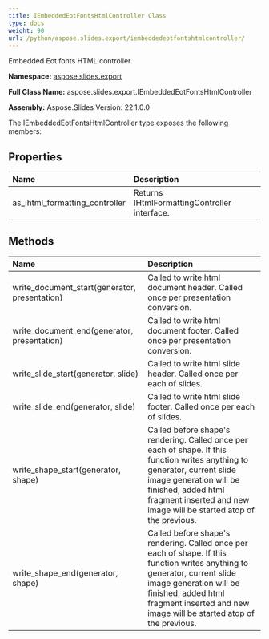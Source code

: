 ```yaml
---
title: IEmbeddedEotFontsHtmlController Class
type: docs
weight: 90
url: /python/aspose.slides.export/iembeddedeotfontshtmlcontroller/
---
```


Embedded Eot fonts HTML controller.

**Namespace:** [aspose.slides.export](/python/aspose.slides.export/)

**Full Class Name:** aspose.slides.export.IEmbeddedEotFontsHtmlController

**Assembly:**  Aspose.Slides Version: 22.1.0.0

The IEmbeddedEotFontsHtmlController type exposes the following members:
## **Properties**
|**Name**|**Description**|
| :- | :- |
|as_ihtml_formatting_controller|Returns IHtmlFormattingController interface.|
## **Methods**
|**Name**|**Description**|
| :- | :- |
|write_document_start(generator, presentation)|Called to write html document header. Called once per presentation conversion.|
|write_document_end(generator, presentation)|Called to write html document footer. Called once per presentation conversion.|
|write_slide_start(generator, slide)|Called to write html slide header. Called once per each of slides.|
|write_slide_end(generator, slide)|Called to write html slide footer. Called once per each of slides.|
|write_shape_start(generator, shape)|Called before shape's rendering. Called once per each of shape. If this function writes anything to generator, current slide image generation will be finished, added html fragment inserted and new image will be started atop of the previous.|
|write_shape_end(generator, shape)|Called before shape's rendering. Called once per each of shape. If this function writes anything to generator, current slide image generation will be finished, added html fragment inserted and new image will be started atop of the previous.|
